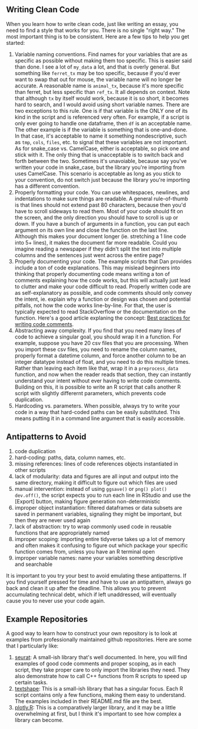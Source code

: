 ## Writing Clean Code

When you learn how to write clean code, just like writing an essay, you need to find a style that works for you. There is no single "right way." The most important thing is to be consistent. Here are a few tips to help you get started:

1. Variable naming conventions. Find names for your variables that are as specific as possible without making them too specific. This is easier said than done. I see a lot of `my_data` a lot, and that is overly general. But something like `ferret_tx` may be too specific, because if you'd ever want to swap that out for mouse, the variable name will no longer be accurate. A reasonable name is `animal_tx`, because it's more specific than ferret, but less specific than `ref_tx`. It all depends on context. Note that although `tx` by itself would work, because it is so short, it becomes hard to search, and I would avoid using short variable names. There are two exceptions to this rule. One is if that variable is the ONLY one of its kind in the script and is referenced very often. For example, if a script is only ever going to handle one dataframe, then `df` is an acceptable name. The other example is if the variable is something that is one-and-done. In that case, it's acceptable to name it something nondescriptive, such as `tmp`, `cols`, `files`, etc. to signal that these variables are not important. As for snake\_case vs. CamelCase, either is acceptable, so pick one and stick with it. The only thing that is unacceptable is to switch back and forth between the two. Sometimes it's unavoiable, because say you've written your code in snake\_case, but the library you're importing from uses CamelCase. This scenario is acceptable as long as you stick to your convention, do not switch just because the library you're importing has a different convention.
2. Properly formatting your code. You can use whitespaces, newlines, and indentations to make sure things are readable. A general rule-of-thumb is that lines should not extend past 80 characters, because then you'd have to scroll sideways to read them. Most of your code should fit on the screen, and the only direction you should have to scroll is up or down. If you have a bunch of arguments in a function, you can put each argument on its own line and close the function on the last line. Although this makes your document longer (ie. stretching a 1 line code into 5+ lines), it makes the document far more readable. Could you imagine reading a newspaper if they didn't split the text into multiple columns and the sentences just went across the entire page?
3. Properly documenting your code. The example scripts that Dan provides include a ton of code explanations. This may mislead beginners into thinking that properly documenting code means writing a ton of comments explaining how the code works, but this will actually just lead to clutter and make your code difficult to read. Properly written code are as self-explanatory as possible, and code comments should only convey the intent, ie. explain why a function or design was chosen and potential pitfalls, not how the code works line-by-line. For that, the user is typically expected to read StackOverflow or the documentation on the function. Here's a good article explaning the concept: [Best practices for writing code comments](https://stackoverflow.blog/2021/12/23/best-practices-for-writing-code-comments/).
4. Abstracting away complexity. If you find that you need many lines of code to achieve a singular goal, you should wrap it in a function. For example, suppose you have 20 csv files that you are processing. When you import these csv files, you need to rename the column names, properly format a datetime column, and force another column to be an integer datatype instead of float, and you need to do this multiple times. Rather than leaving each item like that, wrap it in a `preprocess_data` function, and now  when the reader reads that section, they can instantly understand your intent without ever having to write code comments. Building on this, it is possible to write an R script that calls another R script with slightly differernt parameters, which prevents code duplication.
5. Hardcoding vs. parameters. When possible, always try to write your code in a way that hard-coded paths can be easily substituted. This means putting it in a command line argument that is easily accessible.

## Antipatterns to Avoid

1. code duplication
2. hard-coding: paths, data, column names, etc.
3. missing references: lines of code references objects instantiated in other scripts
4. lack of modularity: data and figures are all input and output into the same directory, making it difficult to figure out which files are used
5. manual intervention: instead of using `ggsave()` or `png() plot() dev.off()`, the script expects you to run each line in RStudio and use the [Export] button, making figure generation non-deterministic
6. improper object instantiation: filtered dataframes or data subsets are saved in permanent variables, signaling they might be important, but then they are never used again
7. lack of abstraction: try to wrap commonly used code in reusable functions that are appropriately named
8. improper scoping: importing entire tidyverse takes up a lot of memory and often makes it confusing to figure out which package your specific function comes from, unless you have an R terminal open
9. improper variable names: name your variables something descriptive and searchable

It is important to you try your best to avoid emulating these antipatterns. If you find yourself pressed for time and have to use an antipattern, always go back and clean it up after the deadline. This allows you to prevent accumulating technical debt, which if left unaddressed, will eventually cause you to never use your code again.

## Example Repositories

A good way to learn how to construct your own repository is to look at examples from professionally maintained github repositories. Here are some that I particularly like:

1. [seurat](https://github.com/satijalab/seurat): A small-ish library that's well documented. In here, you will find examples of good code comments and proper scoping, as in each script, they take proper care to only import the libraries they need. They also demonstrate how to call C++ functions from R scripts to speed up certain tasks.
2. [textshape](https://github.com/trinker/textshape): This is a small-ish library that has a singular focus. Each R script contains only a few functions, making them easy to understand. The examples included in their README.md file are the best.
3. [plotly.R](https://github.com/plotly/plotly.R): This is a comparatively larger library, and it may be a little overwhelming at first, but I think it's important to see how complex a library can become.
